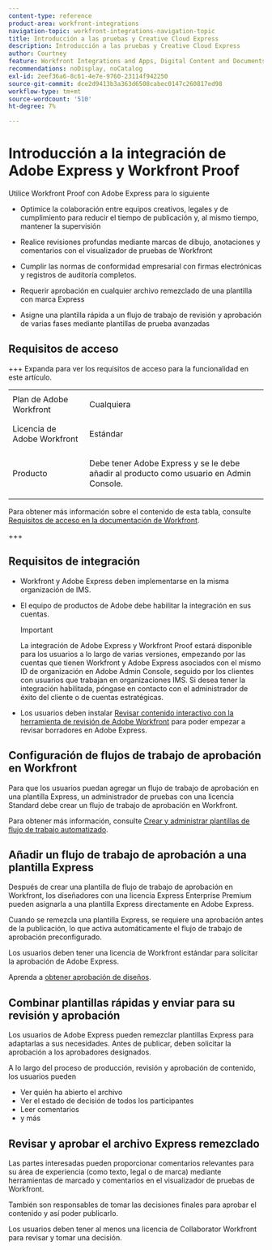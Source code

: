 ```yaml
---
content-type: reference
product-area: workfront-integrations
navigation-topic: workfront-integrations-navigation-topic
title: Introducción a las pruebas y Creative Cloud Express
description: Introducción a las pruebas y Creative Cloud Express
author: Courtney
feature: Workfront Integrations and Apps, Digital Content and Documents
recommendations: noDisplay, noCatalog
exl-id: 2eef36a6-8c61-4e7e-9760-23114f942250
source-git-commit: dce2d9413b3a363d6508cabec0147c260817ed98
workflow-type: tm+mt
source-wordcount: '510'
ht-degree: 7%

---
```


# Introducción a la integración de Adobe Express y Workfront Proof

Utilice Workfront Proof con Adobe Express para lo siguiente

* Optimice la colaboración entre equipos creativos, legales y de cumplimiento para reducir el tiempo de publicación y, al mismo tiempo, mantener la supervisión

* Realice revisiones profundas mediante marcas de dibujo, anotaciones y comentarios con el visualizador de pruebas de Workfront

* Cumplir las normas de conformidad empresarial con firmas electrónicas y registros de auditoría completos.


* Requerir aprobación en cualquier archivo remezclado de una plantilla con marca Express

* Asigne una plantilla rápida a un flujo de trabajo de revisión y aprobación de varias fases mediante plantillas de prueba avanzadas

## Requisitos de acceso

+++ Expanda para ver los requisitos de acceso para la funcionalidad en este artículo.

<table style="table-layout:auto"> 
 <col> 
 <col> 
 <tbody> 
 <tr> 
   <td role="rowheader">Plan de Adobe Workfront</td> 
   <td> 
   <p>Cualquiera</p> 
   </td> 
  </tr> 
  <tr> 
   <td role="rowheader">Licencia de Adobe Workfront</td> 
   <td> 
   <p>Estándar </p> 
  </td> 
  </tr> 
  <tr> 
   <td role="rowheader">Producto</td> 
   <td> 
   <p> Debe tener Adobe Express y se le debe añadir al producto como usuario en Admin Console. </p> </td> 
  </tr>

</tbody> 
</table>

Para obtener más información sobre el contenido de esta tabla, consulte [Requisitos de acceso en la documentación de Workfront](/help/quicksilver/administration-and-setup/add-users/access-levels-and-object-permissions/access-level-requirements-in-documentation.md).

+++

## Requisitos de integración

* Workfront y Adobe Express deben implementarse en la misma organización de IMS.

* El equipo de productos de Adobe debe habilitar la integración en sus cuentas.

  >[!IMPORTANT]
  >
  >La integración de Adobe Express y Workfront Proof estará disponible para los usuarios a lo largo de varias versiones, empezando por las cuentas que tienen Workfront y Adobe Express asociados con el mismo ID de organización en Adobe Admin Console, seguido por los clientes con usuarios que trabajan en organizaciones IMS. Si desea tener la integración habilitada, póngase en contacto con el administrador de éxito del cliente o de cuentas estratégicas.

* Los usuarios deben instalar [Revisar contenido interactivo con la herramienta de revisión de Adobe Workfront](/help/quicksilver/review-and-approve-work/proofing/reviewing-proofs-within-workfront/review-a-proof/review-proof-in-web-viewer-extension.md) para poder empezar a revisar borradores en Adobe Express.


## Configuración de flujos de trabajo de aprobación en Workfront

Para que los usuarios puedan agregar un flujo de trabajo de aprobación en una plantilla Express, un administrador de pruebas con una licencia Standard debe crear un flujo de trabajo de aprobación en Workfront.

Para obtener más información, consulte [Crear y administrar plantillas de flujo de trabajo automatizado](/help/quicksilver/administration-and-setup/manage-workfront/configure-proofing/create-manage-automated-workflow-templates.md).

## Añadir un flujo de trabajo de aprobación a una plantilla Express

Después de crear una plantilla de flujo de trabajo de aprobación en Workfront, los diseñadores con una licencia Express Enterprise Premium pueden asignarla a una plantilla Express directamente en Adobe Express.

Cuando se remezcla una plantilla Express, se requiere una aprobación antes de la publicación, lo que activa automáticamente el flujo de trabajo de aprobación preconfigurado.

Los usuarios deben tener una licencia de Workfront estándar para solicitar la aprobación de Adobe Express.

Aprenda a [obtener aprobación de diseños](https://helpx.adobe.com/express/web/share-and-publish/share-and-collaborate/request-approval.html).


## Combinar plantillas rápidas y enviar para su revisión y aprobación

Los usuarios de Adobe Express pueden remezclar plantillas Express para adaptarlas a sus necesidades. Antes de publicar, deben solicitar la aprobación a los aprobadores designados.

A lo largo del proceso de producción, revisión y aprobación de contenido, los usuarios pueden

* Ver quién ha abierto el archivo
* Ver el estado de decisión de todos los participantes
* Leer comentarios
* y más

<!--Learn how to get approval on designs.   
need link to help article-->

## Revisar y aprobar el archivo Express remezclado

Las partes interesadas pueden proporcionar comentarios relevantes para su área de experiencia (como texto, legal o de marca) mediante herramientas de marcado y comentarios en el visualizador de pruebas de Workfront.

También son responsables de tomar las decisiones finales para aprobar el contenido y así poder publicarlo.

Los usuarios deben tener al menos una licencia de Collaborator Workfront para revisar y tomar una decisión.
